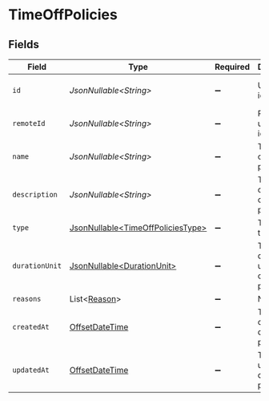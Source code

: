 # TimeOffPolicies


## Fields

| Field                                                                                     | Type                                                                                      | Required                                                                                  | Description                                                                               | Example                                                                                   |
| ----------------------------------------------------------------------------------------- | ----------------------------------------------------------------------------------------- | ----------------------------------------------------------------------------------------- | ----------------------------------------------------------------------------------------- | ----------------------------------------------------------------------------------------- |
| `id`                                                                                      | *JsonNullable\<String>*                                                                   | :heavy_minus_sign:                                                                        | Unique identifier                                                                         | 8187e5da-dc77-475e-9949-af0f1fa4e4e3                                                      |
| `remoteId`                                                                                | *JsonNullable\<String>*                                                                   | :heavy_minus_sign:                                                                        | Provider's unique identifier                                                              | 8187e5da-dc77-475e-9949-af0f1fa4e4e3                                                      |
| `name`                                                                                    | *JsonNullable\<String>*                                                                   | :heavy_minus_sign:                                                                        | The name of this policy                                                                   | Holidays                                                                                  |
| `description`                                                                             | *JsonNullable\<String>*                                                                   | :heavy_minus_sign:                                                                        | The description of this policy                                                            | Usable for regional and national holidays of employees.                                   |
| `type`                                                                                    | [JsonNullable\<TimeOffPoliciesType>](../../models/components/TimeOffPoliciesType.md)      | :heavy_minus_sign:                                                                        | The type of this policy                                                                   | holiday                                                                                   |
| `durationUnit`                                                                            | [JsonNullable\<DurationUnit>](../../models/components/DurationUnit.md)                    | :heavy_minus_sign:                                                                        | The duration unit of the current policy                                                   | hours                                                                                     |
| `reasons`                                                                                 | List\<[Reason](../../models/components/Reason.md)>                                        | :heavy_minus_sign:                                                                        | N/A                                                                                       |                                                                                           |
| `createdAt`                                                                               | [OffsetDateTime](https://docs.oracle.com/javase/8/docs/api/java/time/OffsetDateTime.html) | :heavy_minus_sign:                                                                        | The created_at date of this policy                                                        | 2021-01-01T01:01:01.000Z                                                                  |
| `updatedAt`                                                                               | [OffsetDateTime](https://docs.oracle.com/javase/8/docs/api/java/time/OffsetDateTime.html) | :heavy_minus_sign:                                                                        | The updated_at date of this policy                                                        | 2021-01-01T01:01:01.000Z                                                                  |